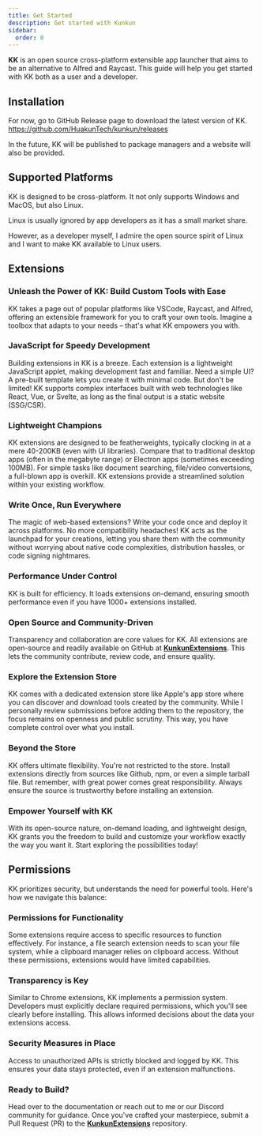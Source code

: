 ```yaml
---
title: Get Started
description: Get started with Kunkun
sidebar:
  order: 0
---
```


**KK** is an open source cross-platform extensible app launcher that aims to be an alternative to Alfred and Raycast. This guide will help you get started with KK both as a user and a developer.

## Installation

For now, go to GitHub Release page to download the latest version of KK. https://github.com/HuakunTech/kunkun/releases

In the future, KK will be published to package managers and a website will also be provided.

## Supported Platforms

KK is designed to be cross-platform. It not only supports Windows and MacOS, but also Linux.

Linux is usually ignored by app developers as it has a small market share. 

However, as a developer myself, I admire the open source spirit of Linux and I want to make KK available to Linux users.

## Extensions

### Unleash the Power of KK: Build Custom Tools with Ease

KK takes a page out of popular platforms like VSCode, Raycast, and Alfred, offering an extensible framework for you to craft your own tools. Imagine a toolbox that adapts to your needs – that's what KK empowers you with.

### JavaScript for Speedy Development

Building extensions in KK is a breeze. Each extension is a lightweight JavaScript applet, making development fast and familiar. Need a simple UI? A pre-built template lets you create it with minimal code. But don't be limited! KK supports complex interfaces built with web technologies like React, Vue, or Svelte, as long as the final output is a static website (SSG/CSR).

### Lightweight Champions

KK extensions are designed to be featherweights, typically clocking in at a mere 40-200KB (even with UI libraries). Compare that to traditional desktop apps (often in the megabyte range) or Electron apps (sometimes exceeding 100MB). For simple tasks like document searching, file/video convertsions, a full-blown app is overkill. KK extensions provide a streamlined solution within your existing workflow.

### Write Once, Run Everywhere

The magic of web-based extensions? Write your code once and deploy it across platforms. No more compatibility headaches! KK acts as the launchpad for your creations, letting you share them with the community without worrying about native code complexities, distribution hassles, or code signing nightmares.

### Performance Under Control

KK is built for efficiency. It loads extensions on-demand, ensuring smooth performance even if you have 1000+ extensions installed.

### Open Source and Community-Driven

Transparency and collaboration are core values for KK. All extensions are open-source and readily available on GitHub at [**KunkunExtensions**](https://github.com/HuakunTech/kunkunExtensions). This lets the community contribute, review code, and ensure quality.

### Explore the Extension Store

KK comes with a dedicated extension store like Apple's app store where you can discover and download tools created by the community. While I personally review submissions before adding them to the repository, the focus remains on openness and public scrutiny. This way, you have complete control over what you install.

### Beyond the Store

KK offers ultimate flexibility. You're not restricted to the store. Install extensions directly from sources like Github, npm, or even a simple tarball file. But remember, with great power comes great responsibility. Always ensure the source is trustworthy before installing an extension.

### Empower Yourself with KK

With its open-source nature, on-demand loading, and lightweight design, KK grants you the freedom to build and customize your workflow exactly the way you want it. Start exploring the possibilities today!

## Permissions

KK prioritizes security, but understands the need for powerful tools. Here's how we navigate this balance:

### Permissions for Functionality

Some extensions require access to specific resources to function effectively. For instance, a file search extension needs to scan your file system, while a clipboard manager relies on clipboard access. Without these permissions, extensions would have limited capabilities.

### Transparency is Key

Similar to Chrome extensions, KK implements a permission system. Developers must explicitly declare required permissions, which you'll see clearly before installing. This allows informed decisions about the data your extensions access.

### Security Measures in Place

Access to unauthorized APIs is strictly blocked and logged by KK. This ensures your data stays protected, even if an extension malfunctions.

### Ready to Build?

Head over to the documentation or reach out to me or our Discord community for guidance. Once you've crafted your masterpiece, submit a Pull Request (PR) to the [**KunkunExtensions**](https://github.com/HuakunTech/kunkunExtensions) repository.

